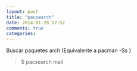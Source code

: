 ```yaml
---
layout: post
title: "pacsearch"
date: 2014-01-28 17:52
comments: true
categories: 
---
```

Buscar paquetes arch (Equivalente a pacman -Ss )

>$ pacsearch mail


